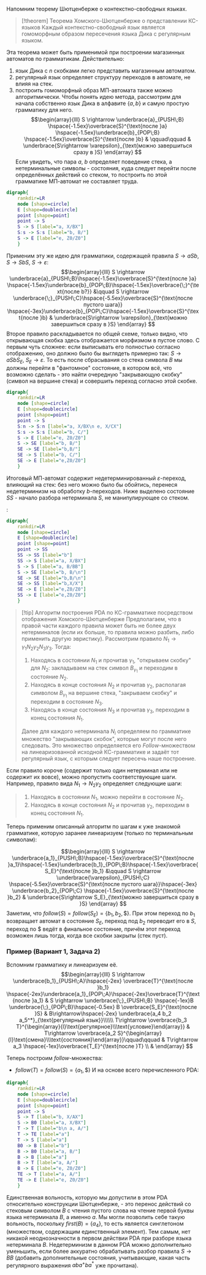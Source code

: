 Напомним теорему Шютценберже о контекстно-свободных языках.

> [!theorem] Теорема Хомского-Шютценберже о представлении КС-языков
> Каждый контекстно-свободный язык является гомоморфным образом пересечения языка Дика с регулярным языком.

Эта теорема может быть применимой при построении магазинных автоматов по грамматикам. Действительно:
1. язык Дика с $n$ скобками легко представить магазинным автоматом.
2. регулярный язык определяет структуру переходов в автомате, не влияя на стек.
3. построить гомоморфный образ МП-автомата также можно алгоритмически.
Чтобы понять идею метода, рассмотрим для начала собственно язык Дика в алфавите $\{a,b\}$ и самую простую грамматику для него.
$$\begin{array}{lll}
S \rightarrow \underbrace{a}_{PUSH\;B} \hspace{-1.5ex}\overbrace{S}^{\text{после }a} \hspace{-1.5ex}\underbrace{b}_{POP\;B} \hspace{-1.5ex}\overbrace{S}^{\text{после }b} & \qquad\qquad & \underbrace{S\rightarrow \varepsilon}_{\text{можно завершиться сразу в }S}
\end{array}
$$
Если увидеть, что пара $a$, $b$ определяет поведение стека, а нетерминальные символы - состояния, куда следует перейти после определённых действий со стеком, то построить по этой грамматике МП-автомат не составляет труда.
```dot
digraph{
	rankdir=LR
	node [shape=circle]
	E [shape=doublecircle]
	point [shape=point]
	point -> S
	S -> S [label="a, X/BX"]
	S:s -> S:s [label="b, B/"]
	S -> E [label="e, Z0/Z0"]
	}
```
Применим эту же идею для грамматики, содержащей правила $S\rightarrow a S b$, $S\rightarrow S b S$, $S\rightarrow \varepsilon$:
$$\begin{array}{lll}
S \rightarrow \underbrace{a}_{PUSH\;B}\hspace{-1.5ex}\overbrace{S}^{\text{после }a} \hspace{-1.5ex}\underbrace{b}_{POP\;B}\hspace{-1.5ex}\overbrace{\;}^{\text{после b?}} &\qquad S \rightarrow \underbrace{\;}_{PUSH\;C}\hspace{-5.5ex}\overbrace{S}^{\text{после пустого шага}} \hspace{-3ex}\underbrace{b}_{POP\;C}\hspace{-1.5ex}\overbrace{S}^{\text{после }b} & \underbrace{S\rightarrow \varepsilon}_{\text{можно завершиться сразу в }S}
\end{array}
$$
Второе правило раскладывается по общей схеме, только видно, что открывающая скобка здесь отображается морфизмом в пустое слово. С первым чуть сложнее: если выписывать его полностью согласно отображению, оно должно было бы выглядеть примерно так: $S\rightarrow a S b S_E$, $S_E\rightarrow \varepsilon$. То есть после сбрасывания со стека символа $B$ мы должны перейти в "фантомное" состояние, в котором всё, что возможно сделать - это найти очередную "закрывающую скобку" (символ на вершине стека) и совершить переход согласно этой скобке.
```dot
digraph{
	rankdir=LR
	node [shape=circle]
	E [shape=doublecircle]
	point [shape=point]
	point -> S
	S:n -> S:n [label="a, X/BX\n e, X/CX"]
	S:s -> S:s [label="b, C/"]
	S -> E [label="e, Z0/Z0"]
	S -> SE [label="b, B/"]
	SE -> SE [label="b,B/"]
	SE -> S [label="b, C/"]
	SE -> E [label="e,Z0/Z0"]
	}
```
Итоговый МП-автомат содержит недетерминированный $\varepsilon$-переход, влияющий на стек: без него можно было бы обойтись, перенеся недетерминизм на обработку $b$-переходов. Ниже выделено состояние $SS$ - начало разбора нетерминала $S$, не манипулирующее со стеком.

:
```dot
digraph{
	rankdir=LR
	node [shape=circle]
	E [shape=doublecircle]
	point [shape=point]
	point -> SS
	SS -> SS [label="b"]
	SS -> S [label="a, X/BX"]
	S -> S [label="a, B/BB"]
	S -> SE [label="b, B/\n"]
	SE -> SE [label="b,B/\n"]
	SE -> SS [label="b,X/X"]
	SE -> E [label="e,Z0/Z0"]
	SS -> E [label="e,Z0/Z0"]
	}
```

> [!tip] Алгоритм построения PDA по КС-грамматике посредством отображения Хомского-Шютценберже
> Предполагаем, что в правой части каждого правила может быть не более двух нетерминалов (если их больше, то правила можно разбить, либо применить другую эвристику).
> Рассмотрим правило $N_1 \rightarrow \gamma_1 N_2 \gamma_2 N_3 \gamma_3$. Тогда:
> 1. Находясь в состоянии $N_1$ и прочитав $\gamma_1$, "открываем скобку" для $N_2$: закладываем на стек символ $B_{\gamma_1}$ и переходим в состояние $N_2$.
> 2. Находясь в конце состояния $N_2$ и прочитав $\gamma_2$, располагая символом $B_{\gamma_1}$ на вершине стека, "закрываем скобку" и переходим в состояние $N_3$.
> 3. Находясь в конце состояния $N_3$ и прочитав $\gamma_3$, переходим в конец состояния $N_1$.
> 
> Далее для каждого нетерминала $N_i$ определяем по грамматике множество "закрывающих скобок", которые могут после него следовать. Это множество определяется его $Follow$-множеством на линеаризованной исходной КС-грамматике и задаёт тот регулярный язык, с которым следует пересечь наше построение. 

Если правило короче (содержит только один нетерминал или не содержит их вовсе), можно пропустить соответствующие шаги. Например, правило вида $N_1\rightarrow N_2 \gamma_2$ определяет следующие шаги:
> 1. Находясь в состоянии $N_1$, можно перейти в состояние $N_2$.
> 2. Находясь в конце состояния $N_2$ и прочитав $\gamma_2$, переходим в конец состояния $N_1$.

Теперь применим описанный алгоритм по шагам к уже знакомой грамматике, которую заранее линеаризуем (только по терминальным символам):

$$\begin{array}{lll}
S \rightarrow \underbrace{a_1}_{PUSH\;B}\hspace{-1.5ex}\overbrace{S}^{\text{после }a_1}\hspace{-1.5ex}\underbrace{b_1}_{POP\;B}\hspace{-1.5ex}\overbrace{S_E}^{\text{после }b_1} &\qquad S \rightarrow \underbrace{\varepsilon}_{PUSH\;C} \hspace{-5.5ex}\overbrace{S}^{\text{после пустого шага}}\hspace{-3ex} \underbrace{b_2}_{POP\;C} \hspace{-1.5ex}\overbrace{S}^{\text{после }b_2} & \underbrace{S\rightarrow S_E}_{\text{можно завершиться сразу в }S}
\end{array}
$$
Заметим, что $follow(S)=follow(S_E)=\{b_1,b_2,\$\}$. При этом переход по $b_1$ возвращает автомат в состояние $S_E$, переход под $b_2$ переводит его в $S$, переход по $\$$ ведёт в финальное состояние, причём этот переход возможен лишь тогда, когда все скобки закрыты (стек пуст).

### Пример (Вариант 1, Задача 2)

Вспомним грамматику и линеаризуем её.
$$\begin{array}{lll}
S \rightarrow \underbrace{b_1}_{PUSH\;A}\hspace{-2ex} \overbrace{T}^{\text{после }b_1} \hspace{-2ex}\underbrace{a_1}_{POP\;A}\hspace{-2ex}\overbrace{T}^{\text{после }a_1} & S \rightarrow \underbrace{\;}_{PUSH\;B} \hspace{-1ex}B \underbrace{\;}_{POP\;B}\hspace{-0.5ex} B \overbrace{S_E}^{\text{после }S} & B\rightarrow\hspace{-2ex} \underbrace{a_4 b_2 a_5^*}_{\text{регулярный язык}}\\\\\\  T\rightarrow \overbrace{b_3 T}^{\begin{array}{l}\text{регулярное}\\\text{условие}\end{array}} & T\rightarrow \overbrace{a_2 S}^{\begin{array}{l}\text{смена}\\\text{состояния}\end{array}}\qquad\qquad & T\rightarrow a_3 \hspace{-1ex}\overbrace{T_E}^{\text{после }T} \\ &
\end{array}
 $$
 
 Теперь построим $follow$-множества:
 - $follow(T) = follow(S)=\{a_1, \$\}$
 И на основе всего перечисленного PDA:

```dot
digraph{
	rankdir=LR
	node [shape=circle]
	E [shape=doublecircle]
	point [shape=point]
	point -> S
	S -> T [label="b, X/AX"]
	S -> B0 [label="a, X/BX"]
	T -> T [label="b\n a, A/"]
	T -> TE [label="a"]
	T -> S [label="a"]
	B0 -> B [label="b"]
	B -> B0 [label="a, B/"]
	B -> B [label="a"]
	B -> T [label="a, A/"]
	B -> E [label="e, Z0/Z0"]
	TE -> T [label="a, A/"]
	TE -> E [label="e, Z0/Z0"]
	}
```

Единственная вольность, которую мы допустили в этом PDA относительно конструкции Шютценберже, - это перенос действий со стековым символом $B$ с чтения пустого слова на чтение первой буквы языка нетерминала $B$, а именно $a$. Мы могли позволить себе такую вольность, поскольку $first(B)=\{a_4\}$, то есть является синглетоном (множеством, содержащим единственный элемент). Тем самым, нет никакой неоднозначности в первом действии PDA при разборе языка нетерминала $B$.
Недетерминизм в данном PDA можно дополнительно уменьшить, если более аккуратно обрабатывать разбор правила $S\rightarrow BB$ (добавить дополнительные состояния, учитывающие, какая часть регулярного выражения $aba^+ ba^*$ уже прочитана).  
